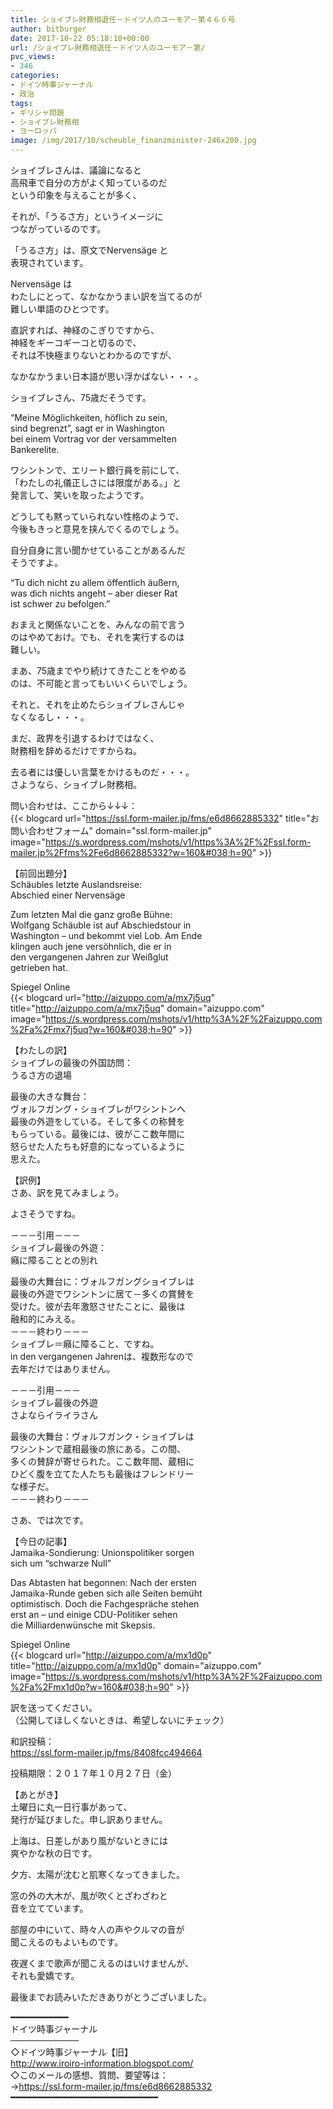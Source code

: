 ```yaml
---
title: ショイブレ財務相退任－ドイツ人のユーモア－第４６６号
author: bitburger
date: 2017-10-22 05:18:10+00:00
url: /ショイブレ財務相退任－ドイツ人のユーモア－第/
pvc_views:
- 346
categories:
- ドイツ時事ジャーナル
- 政治
tags:
- ギリシャ問題
- ショイブレ財務相
- ヨーロッパ
image: /img/2017/10/scheuble_finanzminister-246x200.jpg
---
```

ショイブレさんは、議論になると  
高飛車で自分の方がよく知っているのだ  
という印象を与えることが多く、  
  
それが、「うるさ方」というイメージに  
つながっているのです。  
  
「うるさ方」は、原文でNervensäge と  
表現されています。  
  
Nervensäge は  
わたしにとって、なかなかうまい訳を当てるのが  
難しい単語のひとつです。  
  
直訳すれば、神経のこぎりですから、  
神経をギーコギーコと切るので、  
それは不快極まりないとわかるのですが、  
  
なかなかうまい日本語が思い浮かばない・・・。 

ショイブレさん、75歳だそうです。  
  
&#8220;Meine Möglichkeiten, höflich zu sein,  
sind begrenzt&#8221;, sagt er in Washington  
bei einem Vortrag vor der versammelten  
Bankerelite.  
  
ワシントンで、エリート銀行員を前にして、  
「わたしの礼儀正しさには限度がある。」と  
発言して、笑いを取ったようです。  
  
どうしても黙っていられない性格のようで、  
今後もきっと意見を挟んでくるのでしょう。 

自分自身に言い聞かせていることがあるんだ  
そうですよ。  
  
&#8220;Tu dich nicht zu allem öffentlich äußern,  
was dich nichts angeht &#8211; aber dieser Rat  
ist schwer zu befolgen.&#8221;  
  
おまえと関係ないことを、みんなの前で言う  
のはやめておけ。でも、それを実行するのは  
難しい。  
  
まあ、75歳までやり続けてきたことをやめる  
のは、不可能と言ってもいいくらいでしょう。  
  
それと、それを止めたらショイブレさんじゃ  
なくなるし・・・。  
  
まだ、政界を引退するわけではなく、  
財務相を辞めるだけですからね。  
  
去る者には優しい言葉をかけるものだ・・・。  
さようなら、ショイブレ財務相。 

問い合わせは、ここから↓↓↓：  
{{< blogcard url="https://ssl.form-mailer.jp/fms/e6d8662885332" title="&#12362;&#21839;&#12356;&#21512;&#12431;&#12379;&#12501;&#12457;&#12540;&#12512;" domain="ssl.form-mailer.jp" image="https://s.wordpress.com/mshots/v1/https%3A%2F%2Fssl.form-mailer.jp%2Ffms%2Fe6d8662885332?w=160&#038;h=90" >}} 

【前回出題分】  
Schäubles letzte Auslandsreise:  
Abschied einer Nervensäge  
  
Zum letzten Mal die ganz große Bühne:  
Wolfgang Schäuble ist auf Abschiedstour in  
Washington &#8211; und bekommt viel Lob. Am Ende  
klingen auch jene versöhnlich, die er in  
den vergangenen Jahren zur Weißglut  
getrieben hat.  
  
Spiegel Online  
{{< blogcard url="http://aizuppo.com/a/mx7j5uq" title="http://aizuppo.com/a/mx7j5uq" domain="aizuppo.com" image="https://s.wordpress.com/mshots/v1/http%3A%2F%2Faizuppo.com%2Fa%2Fmx7j5uq?w=160&#038;h=90" >}} 

【わたしの訳】  
ショイブレの最後の外国訪問：  
うるさ方の退場  
  
最後の大きな舞台：  
ヴォルフガング・ショイブレがワシントンへ  
最後の外遊をしている。そして多くの称賛を  
もらっている。最後には、彼がここ数年間に  
怒らせた人たちも好意的になっているように  
思えた。

【訳例】  
さあ、訳を見てみましょう。  
  
よさそうですね。 

－－－引用－－－  
ショイブレ最後の外遊：  
癪に障ることとの別れ  
  
最後の大舞台に：ヴォルフガングショイブレは  
最後の外遊でワシントンに居て－多くの賞賛を  
受けた。彼が去年激怒させたことに、最後は  
融和的にみえる。  
－－－終わり－－－  
ショイブレ＝癪に障ること、ですね。  
in den vergangenen Jahrenは、複数形なので  
去年だけではありません。

－－－引用－－－  
ショイブレ最後の外遊  
さよならイライラさん  
  
最後の大舞台：ヴォルフガンク・ショイブレは  
ワシントンで蔵相最後の旅にある。この間、  
多くの賛辞が寄せられた。ここ数年間、蔵相に  
ひどく腹を立てた人たちも最後はフレンドリー  
な様子だ。  
－－－終わり－－－ 

さあ、では次です。  
  
【今日の記事】  
Jamaika-Sondierung: Unionspolitiker sorgen  
sich um &#8220;schwarze Null&#8221;  
  
Das Abtasten hat begonnen: Nach der ersten  
Jamaika-Runde geben sich alle Seiten bemüht  
optimistisch. Doch die Fachgespräche stehen  
erst an &#8211; und einige CDU-Politiker sehen  
die Milliardenwünsche mit Skepsis.  
  
Spiegel Online  
{{< blogcard url="http://aizuppo.com/a/mx1d0p" title="http://aizuppo.com/a/mx1d0p" domain="aizuppo.com" image="https://s.wordpress.com/mshots/v1/http%3A%2F%2Faizuppo.com%2Fa%2Fmx1d0p?w=160&#038;h=90" >}} 

訳を送ってください。  
（公開してほしくないときは、希望しないにチェック）  
  
和訳投稿：  
 <https://ssl.form-mailer.jp/fms/8408fcc494664>  
  
投稿期限：２０１７年１０月２７日（金） 

【あとがき】  
土曜日に丸一日行事があって、  
発行が延びました。申し訳ありません。  
  
上海は、日差しがあり風がないときには  
爽やかな秋の日です。  
  
夕方、太陽が沈むと肌寒くなってきました。  
  
窓の外の大木が、風が吹くとざわざわと  
音を立てています。  
  
部屋の中にいて、時々人の声やクルマの音が  
聞こえるのもよいものです。  
  
夜遅くまで歌声が聞こえるのはいけませんが、  
それも愛嬌です。  
  
最後までお読みいただきありがとうございました。 

━━━━━━━━━━━  
ドイツ時事ジャーナル  
───────────  
◇ドイツ時事ジャーナル【旧】  
<http://www.iroiro-information.blogspot.com/>  
◇このメールの感想、質問、要望等は：  
-><https://ssl.form-mailer.jp/fms/e6d8662885332>  
━━━━━━━━━━━━━━━━━━━━━━━━━━━━